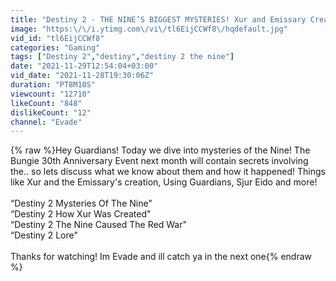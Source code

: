 ```yaml
---
title: "Destiny 2 - THE NINE’S BIGGEST MYSTERIES! Xur and Emissary Creation, Using Guardians, MORE!"
image: "https:\/\/i.ytimg.com\/vi\/tl6EijCCWf8\/hqdefault.jpg"
vid_id: "tl6EijCCWf8"
categories: "Gaming"
tags: ["Destiny 2","destiny","destiny 2 the nine"]
date: "2021-11-29T12:54:04+03:00"
vid_date: "2021-11-28T19:30:06Z"
duration: "PT8M10S"
viewcount: "12710"
likeCount: "848"
dislikeCount: "12"
channel: "Evade"
---
```

{% raw %}Hey Guardians! Today we dive into mysteries of the Nine! The Bungie 30th Anniversary Event next month will contain secrets involving the.. so lets discuss what we know about them and how it happened! Things like Xur and the Emissary's creation, Using Guardians, Sjur Eido and more!<br /><br />“Destiny 2 Mysteries Of The Nine&quot;<br />“Destiny 2 How Xur Was Created&quot;<br />“Destiny 2 The Nine Caused The Red War&quot;<br />“Destiny 2 Lore&quot;<br /><br />Thanks for watching! Im Evade and ill catch ya in the next one{% endraw %}
